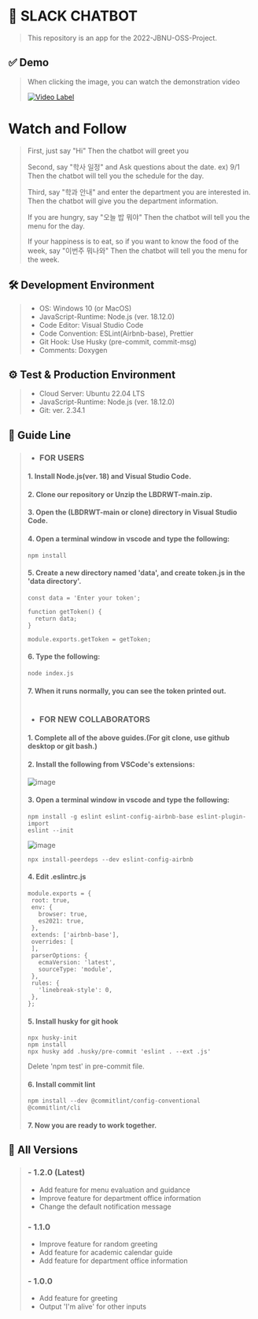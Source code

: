 # 🚩 SLACK CHATBOT
> This repository is an app for the 2022-JBNU-OSS-Project.
>
## ✅ Demo
> When clicking the image, you can watch the demonstration video
>
> [![Video Label](http://img.youtube.com/vi/WIMAefYGGz0/0.jpg)](https://youtu.be/WIMAefYGGz0)
>
# Watch and Follow
>
> First, just say "Hi"
> Then the chatbot will greet you
>
> Second, say "학사 일정" and Ask questions about the date. ex) 9/1
> Then the chatbot will tell you the schedule for the day.
>
> Third, say "학과 안내" and enter the department you are interested in.
> Then the chatbot will give you the department information.
>
> If you are hungry, say "오늘 밥 뭐야"
> Then the chatbot will tell you the menu for the day.
>
> If your happiness is to eat, so if you want to know the food of the week, say "이번주 뭐나와"
> Then the chatbot will tell you the menu for the week.
>
>
## 🛠 Development Environment
> - OS: Windows 10 (or MacOS)
> - JavaScript-Runtime: Node.js (ver. 18.12.0)
> - Code Editor: Visual Studio Code
> - Code Convention: ESLint(Airbnb-base), Prettier
> - Git Hook: Use Husky (pre-commit, commit-msg)
> - Comments: Doxygen
>
## ⚙ Test & Production Environment
> - Cloud Server: Ubuntu 22.04 LTS
> - JavaScript-Runtime: Node.js (ver. 18.12.0)
> - Git: ver. 2.34.1
>
## 📕 Guide Line
> - ### FOR USERS
> #### 1. Install Node.js(ver. 18) and Visual Studio Code.
> #### 2. Clone our repository or Unzip the **LBDRWT-main.zip**.
> #### 3. Open the (**LBDRWT-main** or clone) directory in Visual Studio Code.
> #### 4. Open a terminal window in vscode and type the following:
> ```
> npm install
> ```
> #### 5. Create a new directory named **'data'**, and create **token.js** in the 'data directory'.
> ```
> const data = 'Enter your token';
> 
> function getToken() {
>   return data;
> }
> 
> module.exports.getToken = getToken;
> 
> ```
> #### 6. Type the following:
> ```
> node index.js
> ```
> #### 7. When it runs normally, you can see the token printed out.
> #
> - ### FOR NEW COLLABORATORS
> #### 1. Complete all of the above guides.(For git clone, use github desktop or git bash.)
> #### 2. Install the following from VSCode's extensions:
> ![image](https://user-images.githubusercontent.com/61104736/206609028-55d060e1-ce5f-4c2a-ab4e-65753538cf2e.png)
> #### 3. Open a terminal window in vscode and type the following:
> ```
> npm install -g eslint eslint-config-airbnb-base eslint-plugin-import
> eslint --init
> ```
> ![image](https://user-images.githubusercontent.com/61104736/206612844-dc05321e-d241-4171-b52c-8c313906cc52.png)
> ```
> npx install-peerdeps --dev eslint-config-airbnb
> ```
> #### 4. Edit .eslintrc.js
> ```
> module.exports = {
>  root: true,
>  env: {
>    browser: true,
>    es2021: true,
>  },
>  extends: ['airbnb-base'],
>  overrides: [
>  ],
>  parserOptions: {
>    ecmaVersion: 'latest',
>    sourceType: 'module',
>  },
>  rules: {
>    'linebreak-style': 0,
>  },
>};
> ```
> #### 5. Install husky for git hook
> ```
> npx husky-init
> npm install
> npx husky add .husky/pre-commit 'eslint . --ext .js'
> ```
> Delete 'npm test' in pre-commit file.
>
> #### 6. Install commit lint
> ```
> npm install --dev @commitlint/config-conventional @commitlint/cli
> ``` 
> #### 7. Now you are ready to work together.
>
## 🌈 All Versions
> ### - 1.2.0 (Latest)
> - Add feature for menu evaluation and guidance
> - Improve feature for department office information
> - Change the default notification message 
> ### - 1.1.0
> - Improve feature for random greeting
> - Add feature for academic calendar guide
> - Add feature for department office information
> ### - 1.0.0
> - Add feature for greeting
> - Output 'I'm alive' for other inputs
>
#
